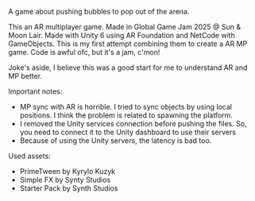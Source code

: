 A game about pushing bubbles to pop out of the arena.

This an AR multiplayer game. Made in Global Game Jam 2025 @ Sun & Moon Lair. 
Made with Unity 6 using AR Foundation and NetCode with GameObjects.
This is my first attempt combining them to create a AR MP game.
Code is awful ofc, but it's a jam, c'mon!

Joke's aside, I believe this was a good start for me to understand AR and MP better.

Important notes:
- MP sync with AR is horrible. I tried to sync objects by using local positions. I think the problem is related to spawning the platform.
- I removed the Unity services connection before pushing the files. So, you need to connect it to the Unity dashboard to use their servers
- Because of using the Unity servers, the latency is bad too.

Used assets:
- PrimeTween by Kyrylo Kuzyk
- Simple FX by Synty Studios
- Starter Pack by Synth Studios
